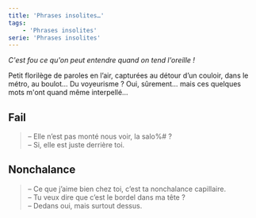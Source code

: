 ```yaml
---
title: 'Phrases insolites…'
tags:
    - 'Phrases insolites'
serie: 'Phrases insolites'
---
```


_C'est fou ce qu'on peut entendre quand on tend l'oreille !_

<!-- more -->

Petit florilège de paroles en l’air, capturées au détour d’un couloir, dans le
métro, au boulot… Du voyeurisme ? Oui, sûrement… mais ces quelques mots m'ont
quand même interpellé…

## Fail

> – Elle n’est pas monté nous voir, la salo%# ?  
> – Si, elle est juste derrière toi.

## Nonchalance

> – Ce que j’aime bien chez toi, c’est ta nonchalance capillaire.  
> – Tu veux dire que c’est le bordel dans ma tête ?  
> – Dedans oui, mais surtout dessus.
